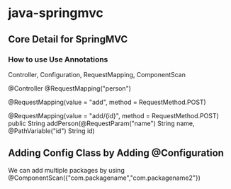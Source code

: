 # java-springmvc

## Core Detail for SpringMVC


### How to use Use Annotations
Controller, Configuration, RequestMapping, ComponentScan

@Controller
@RequestMapping("person")

@RequestMapping(value = "add", method = RequestMethod.POST)

@RequestMapping(value = "add/{id}", method = RequestMethod.POST)
public String addPerson(@RequestParam("name") String name, @PathVariable("id") String id) 

## Adding Config Class by Adding @Configuration

We can add multiple packages by using @ComponentScan({"com.packagename","com.packagename2"})


